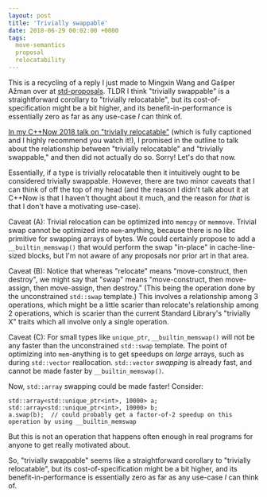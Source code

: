 ```yaml
---
layout: post
title: 'Trivially swappable'
date: 2018-06-29 00:02:00 +0000
tags:
  move-semantics
  proposal
  relocatability
---
```


This is a recycling of a reply I just made to Mingxin Wang and Gašper Ažman over at
[std-proposals](https://groups.google.com/a/isocpp.org/d/msg/std-proposals/HGCHVSRwSMk/5w1zNETwBgAJ).
TLDR I think "trivially swappable" is a straightforward corollary to "trivially relocatable",
but its cost-of-specification might be a bit higher, and its benefit-in-performance is
essentially zero as far as any use-case *I* can think of.

[In my C++Now 2018 talk on "trivially relocatable"](https://www.youtube.com/watch?v=MWBfmmg8-Yo)
(which is fully captioned and I highly recommend you watch it!), I promised in the outline to
talk about the relationship between "trivially relocatable" and "trivially swappable," and then
did not actually do so. Sorry! Let's do that now.

Essentially, if a type is trivially relocatable then it intuitively ought to be considered
trivially swappable.  However, there are two minor caveats that I can think of off the top
of my head (and the reason I didn't talk about it at C++Now is that I haven't thought about
it much, and the reason for *that* is that I don't have a motivating use-case).

Caveat (A): Trivial relocation can be optimized into `memcpy` or `memmove`.
Trivial swap cannot be optimized into `mem`-anything, because there is no libc primitive for
swapping arrays of bytes. We could certainly propose to add a `__builtin_memswap()` that would
perform the swap "in-place" in cache-line-sized blocks, but I'm not aware of any proposals
nor prior art in that area.

Caveat (B): Notice that whereas "relocate" means "move-construct, then destroy", we might say
that "swap" means "move-construct, then move-assign, then move-assign, then destroy." (This
being the operation done by the unconstrained `std::swap` template.)  This involves a
relationship among 3 operations, which might be a little scarier than relocate's relationship
among 2 operations, which is scarier than the current Standard Library's "trivially X" traits
which all involve only a single operation.

Caveat (C): For small types like `unique_ptr`, `__builtin_memswap()` will not be any faster
than the unconstrained `std::swap` template. The point of optimizing into `mem`-anything is
to get speedups on _large_ arrays, such as during `std::vector` reallocation.
`std::vector` _swapping_ is already fast, and cannot be made faster by `__builtin_memswap()`.

Now, `std::array` swapping could be made faster! Consider:

    std::array<std::unique_ptr<int>, 10000> a;
    std::array<std::unique_ptr<int>, 10000> b;
    a.swap(b);  // could probably get a factor-of-2 speedup on this operation by using __builtin_memswap

But this is not an operation that happens often enough in real programs for anyone to get
really motivated about.

So, "trivially swappable" seems like a straightforward corollary to "trivially relocatable",
but its cost-of-specification might be a bit higher, and its benefit-in-performance is
essentially zero as far as any use-case *I* can think of.
